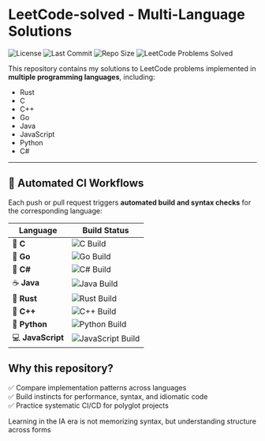 # LeetCode-solved - Multi-Language Solutions

![License](https://img.shields.io/github/license/diegoabeltran16/LeetCode-solved.svg)
![Last Commit](https://img.shields.io/github/last-commit/diegoabeltran16/LeetCode-solved.svg)
![Repo Size](https://img.shields.io/github/repo-size/diegoabeltran16/LeetCode-solved.svg)
![LeetCode Problems Solved](https://img.shields.io/badge/LeetCode-1_problem_solved-orange)

This repository contains my solutions to LeetCode problems implemented in **multiple programming languages**, including:

- Rust
- C
- C++
- Go
- Java
- JavaScript
- Python
- C#

---

## 🚀 **Automated CI Workflows**

Each push or pull request triggers **automated build and syntax checks** for the corresponding language:

| Language | Build Status |
|----------|--------------|
| 📝 **C** | ![C Build](https://github.com/diegoabeltran16/LeetCode-solved/actions/workflows/c.yml/badge.svg) |
| 🦫 **Go** | ![Go Build](https://github.com/diegoabeltran16/LeetCode-solved/actions/workflows/go.yml/badge.svg) |
| 🔷 **C#** | ![C# Build](https://github.com/diegoabeltran16/LeetCode-solved/actions/workflows/csharp.yml/badge.svg) |
| ☕ **Java** | ![Java Build](https://github.com/diegoabeltran16/LeetCode-solved/actions/workflows/java.yml/badge.svg) |
| 🦀 **Rust** | ![Rust Build](https://github.com/diegoabeltran16/LeetCode-solved/actions/workflows/rust.yml/badge.svg) |
| 📝 **C++** | ![C++ Build](https://github.com/diegoabeltran16/LeetCode-solved/actions/workflows/cpp.yml/badge.svg) |
| 🐍 **Python** | ![Python Build](https://github.com/diegoabeltran16/LeetCode-solved/actions/workflows/python.yml/badge.svg) |
| 💻 **JavaScript** | ![JavaScript Build](https://github.com/diegoabeltran16/LeetCode-solved/actions/workflows/javascript.yml/badge.svg) |




## **Why this repository?**

✅ Compare implementation patterns across languages  
✅ Build instincts for performance, syntax, and idiomatic code  
✅ Practice systematic CI/CD for polyglot projects  

Learning in the IA era is not memorizing syntax, but understanding structure across forms
